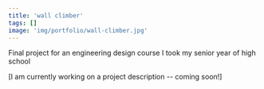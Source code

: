 ```yaml
---
title: 'wall climber'
tags: []
image: 'img/portfolio/wall-climber.jpg'
---
```

Final project for an engineering design course I took my senior year of high school
<!--more-->
[I am currently working on a project description -- coming soon!]

